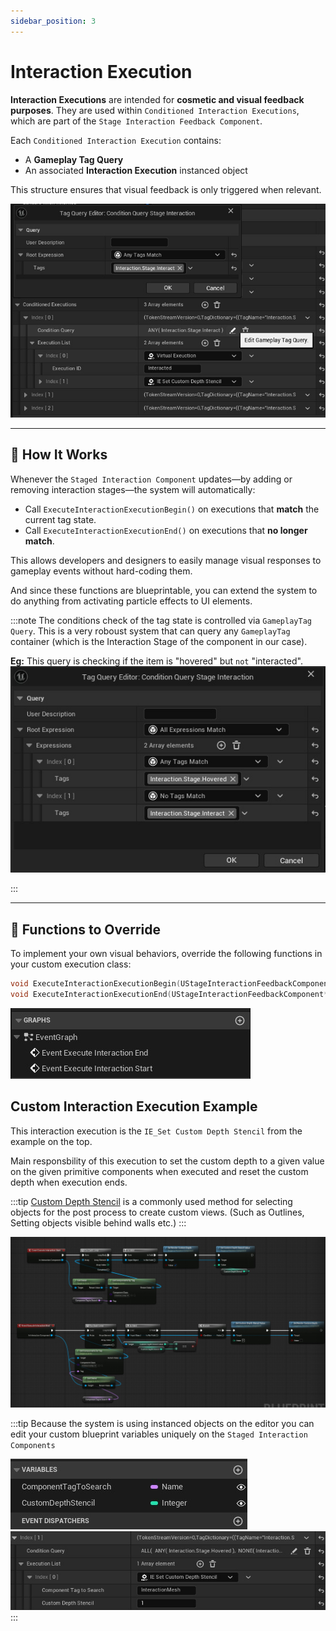 ```yaml
---
sidebar_position: 3
---
```


# Interaction Execution

**Interaction Executions** are intended for **cosmetic and visual feedback purposes**. They are used within `Conditioned Interaction Executions`, which are part of the `Stage Interaction Feedback Component`.

Each `Conditioned Interaction Execution` contains:
- A **Gameplay Tag Query**
- An associated **Interaction Execution** instanced object

This structure ensures that visual feedback is only triggered when relevant.

![Interaction Execution Showcase](../img/T_InteractionExecutionShowcase.jpeg)

---

## 🔁 How It Works

Whenever the `Staged Interaction Component` updates—by adding or removing interaction stages—the system will automatically:

- Call `ExecuteInteractionExecutionBegin()` on executions that **match** the current tag state.
- Call `ExecuteInteractionExecutionEnd()` on executions that **no longer match**.

This allows developers and designers to easily manage visual responses to gameplay events without hard-coding them.

And since these functions are blueprintable, you can extend the system to do anything from activating particle effects to UI elements.

:::note
The conditions check of the tag state is controlled via `GameplayTag Query`. This is a very roboust system that can query any `GameplayTag` container (which is the Interaction Stage of the component in our case). 

**Eg:**
This query is checking if the item is "hovered" but `not` "interacted".
![GameplayTagQuery](../img/T_GameplayTagQueryExample.jpeg)

:::

---

## 🔧 Functions to Override

To implement your own visual behaviors, override the following functions in your custom execution class:

```cpp
void ExecuteInteractionExecutionBegin(UStageInteractionFeedbackComponent* InInteractionComponent);
void ExecuteInteractionExecutionEnd(UStageInteractionFeedbackComponent* InInteractionComponent);
```

![Interaction Executions Blueprintable Functions](../img/T_InteractionExecutionBlueprintableFunctions.jpeg)

## Custom Interaction Execution Example

This interaction execution is the `IE_Set Custom Depth Stencil` from the example on the top. 

Main responsbility of this execution to set the custom depth to a given value on the given primitive components when executed and reset the custom depth when execution ends.

:::tip
[Custom Depth Stencil](https://dev.epicgames.com/community/learning/tutorials/LEKn/unreal-engine-using-custom-stencil-to-selectively-bypass-postprocessing) is a commonly used method for selecting objects for the post process to create custom views. (Such as Outlines, Setting objects visible behind walls etc.)
:::

![Interaction Exection Custom Blueprint Example](../img/T_InteractionExecutionCustomBP_Example.jpeg)

:::tip
Because the system is using instanced objects on the editor you can edit your custom blueprint variables uniquely on the `Staged Interaction Components`

![Interaction Execution Variable Preview](../img/T_InteractionExecutionVariablePreview.jpeg)
![Interaction Execution Variable On Component Preview](../img/T_InteractionExecutionVariablesOnComponentPreview.jpeg)
:::
